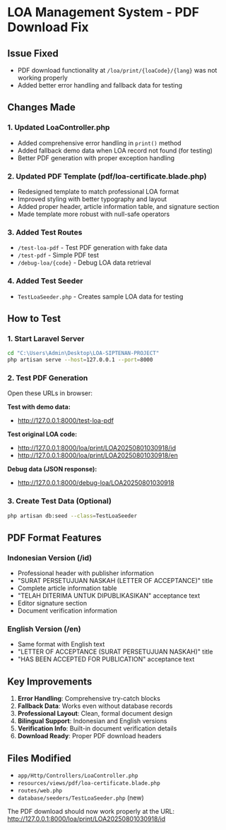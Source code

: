 # LOA Management System - PDF Download Fix

## Issue Fixed
- PDF download functionality at `/loa/print/{loaCode}/{lang}` was not working properly
- Added better error handling and fallback data for testing

## Changes Made

### 1. Updated LoaController.php
- Added comprehensive error handling in `print()` method
- Added fallback demo data when LOA record not found (for testing)
- Better PDF generation with proper exception handling

### 2. Updated PDF Template (pdf/loa-certificate.blade.php)
- Redesigned template to match professional LOA format
- Improved styling with better typography and layout
- Added proper header, article information table, and signature section
- Made template more robust with null-safe operators

### 3. Added Test Routes
- `/test-loa-pdf` - Test PDF generation with fake data
- `/test-pdf` - Simple PDF test
- `/debug-loa/{code}` - Debug LOA data retrieval

### 4. Added Test Seeder
- `TestLoaSeeder.php` - Creates sample LOA data for testing

## How to Test

### 1. Start Laravel Server
```bash
cd "C:\Users\Admin\Desktop\LOA-SIPTENAN-PROJECT"
php artisan serve --host=127.0.0.1 --port=8000
```

### 2. Test PDF Generation
Open these URLs in browser:

**Test with demo data:**
- http://127.0.0.1:8000/test-loa-pdf

**Test original LOA code:**
- http://127.0.0.1:8000/loa/print/LOA20250801030918/id
- http://127.0.0.1:8000/loa/print/LOA20250801030918/en

**Debug data (JSON response):**
- http://127.0.0.1:8000/debug-loa/LOA20250801030918

### 3. Create Test Data (Optional)
```bash
php artisan db:seed --class=TestLoaSeeder
```

## PDF Format Features

### Indonesian Version (/id)
- Professional header with publisher information
- "SURAT PERSETUJUAN NASKAH (LETTER OF ACCEPTANCE)" title
- Complete article information table
- "TELAH DITERIMA UNTUK DIPUBLIKASIKAN" acceptance text
- Editor signature section
- Document verification information

### English Version (/en)
- Same format with English text
- "LETTER OF ACCEPTANCE (SURAT PERSETUJUAN NASKAH)" title
- "HAS BEEN ACCEPTED FOR PUBLICATION" acceptance text

## Key Improvements

1. **Error Handling**: Comprehensive try-catch blocks
2. **Fallback Data**: Works even without database records
3. **Professional Layout**: Clean, formal document design
4. **Bilingual Support**: Indonesian and English versions
5. **Verification Info**: Built-in document verification details
6. **Download Ready**: Proper PDF download headers

## Files Modified
- `app/Http/Controllers/LoaController.php`
- `resources/views/pdf/loa-certificate.blade.php`
- `routes/web.php`
- `database/seeders/TestLoaSeeder.php` (new)

The PDF download should now work properly at the URL:
http://127.0.0.1:8000/loa/print/LOA20250801030918/id
